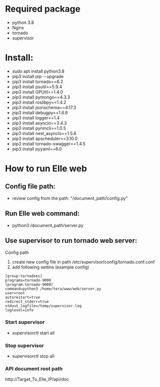 # Required package
- python 3.8
- Nginx
- tornado
- supervisor

# Install:
- sudo apt install python3.8
- pip3 install pip --upgrade
- pip3 install tornado==6.2
- pip3 install psutil==5.9.4
- pip3 install GPUtil==1.4.0
- pip3 install pymongo==4.3.3
- pip3 install roslibpy==1.4.2
- pip3 install jsonschema==4.17.3
- pip3 install debugpy==1.6.6
- pip3 install logger==1.4
- pip3 install asyncio==3.4.3
- pip3 install pynmcli==1.0.5
- pip3 install nest_asyncio==1.5.6
- pip3 install apscheduler==3.10.0
- pip3 install tornado-swagger==1.4.5
- pip3 install pyyaml==6.0

# How to run Elle web
## Config file path:
- review config from the path: "/document_path/config.py"
## Run Elle web command: 
- python3 /document_path/server.py

## Use supervisor to run tornado web server:
Config path
1. create new config file in path /etc/supervisor/config/tornado.conf.conf
1. add following settins (example config)

```shell
[group:tornadoes]
programs=tornado-9000
[program:tornado-9000]
command=python3 /home/tera/www/web/server.py
user=root
autorestart=true
redirect_stderr=true
stdout_logfile=/temp/supervisor.log
loglevel=info
```

### Start supervisor
- supervisorctl start all
### Stop supervisor
- supervisorctl stop all

### API document root path
http://Target_To_Elle_IP/api/doc